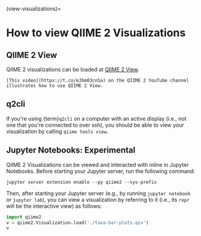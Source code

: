 (view-visualizations)=
# How to view QIIME 2 Visualizations

## QIIME 2 View

QIIME 2 visualizations can be loaded at [QIIME 2 View](https://view.qiime2.org).

```{admonition} Video
[This video](https://t.co/eJbm03cnSa) on the QIIME 2 YouTube channel illustrates how to use QIIME 2 View.
```

## q2cli

If you're using {term}`q2cli` on a computer with an active display (i.e., not one that you're connected to over ssh), you should be able to view your visualization by calling `qiime tools view`.

## Jupyter Notebooks: Experimental

QIIME 2 Visualizations can be viewed and interacted with inline in Jupyter Notebooks.
Before starting your Jupyter server, run the following command:

```shell
jupyter server extension enable --py qiime2 --sys-prefix
```

Then, after starting your Jupyter server (e.g., by running `jupyter notebook` or `jupyter lab`), you can view a visualization by referring to it (i.e., its `repr` will be the interactive view) as follows:

```python
import qiime2
v = qiime2.Visualization.load('./taxa-bar-plots.qzv')
v
```